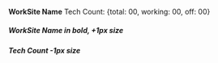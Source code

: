 **WorkSite Name** Tech Count: {total: 00, working: 00, off: 00}

##### WorkSite Name in **bold**, +1px size

##### Tech Count -1px size
